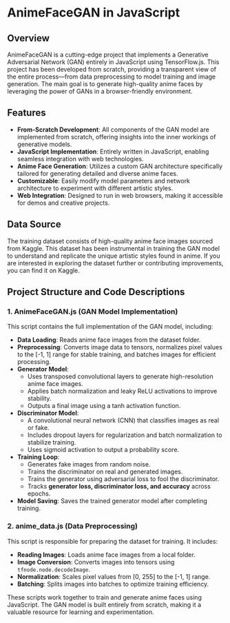 # AnimeFaceGAN in JavaScript

## Overview
AnimeFaceGAN is a cutting-edge project that implements a Generative Adversarial Network (GAN) entirely in JavaScript using TensorFlow.js. This project has been developed from scratch, providing a transparent view of the entire process—from data preprocessing to model training and image generation. The main goal is to generate high-quality anime faces by leveraging the power of GANs in a browser-friendly environment.

## Features
- **From-Scratch Development**: All components of the GAN model are implemented from scratch, offering insights into the inner workings of generative models.
- **JavaScript Implementation**: Entirely written in JavaScript, enabling seamless integration with web technologies.
- **Anime Face Generation**: Utilizes a custom GAN architecture specifically tailored for generating detailed and diverse anime faces.
- **Customizable**: Easily modify model parameters and network architecture to experiment with different artistic styles.
- **Web Integration**: Designed to run in web browsers, making it accessible for demos and creative projects.

## Data Source
The training dataset consists of high-quality anime face images sourced from Kaggle. This dataset has been instrumental in training the GAN model to understand and replicate the unique artistic styles found in anime. If you are interested in exploring the dataset further or contributing improvements, you can find it on Kaggle.

## Project Structure and Code Descriptions

### 1. AnimeFaceGAN.js (GAN Model Implementation)
This script contains the full implementation of the GAN model, including:
- **Data Loading**: Reads anime face images from the dataset folder.
- **Preprocessing**: Converts image data to tensors, normalizes pixel values to the [-1, 1] range for stable training, and batches images for efficient processing.
- **Generator Model**:
  - Uses transposed convolutional layers to generate high-resolution anime face images.
  - Applies batch normalization and leaky ReLU activations to improve stability.
  - Outputs a final image using a tanh activation function.
- **Discriminator Model**:
  - A convolutional neural network (CNN) that classifies images as real or fake.
  - Includes dropout layers for regularization and batch normalization to stabilize training.
  - Uses sigmoid activation to output a probability score.
- **Training Loop**:
  - Generates fake images from random noise.
  - Trains the discriminator on real and generated images.
  - Trains the generator using adversarial loss to fool the discriminator.
  - Tracks **generator loss, discriminator loss, and accuracy** across epochs.
- **Model Saving**: Saves the trained generator model after completing training.

### 2. anime_data.js (Data Preprocessing)
This script is responsible for preparing the dataset for training. It includes:
- **Reading Images**: Loads anime face images from a local folder.
- **Image Conversion**: Converts images into tensors using `tfnode.node.decodeImage`.
- **Normalization**: Scales pixel values from [0, 255] to the [-1, 1] range.
- **Batching**: Splits images into batches to optimize training efficiency.

These scripts work together to train and generate anime faces using JavaScript. The GAN model is built entirely from scratch, making it a valuable resource for learning and experimentation.
